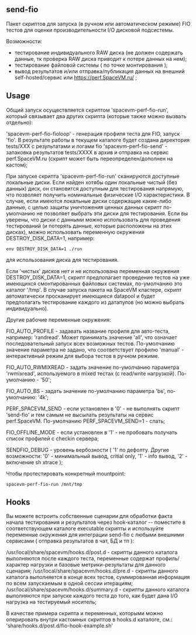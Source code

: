 ## send-fio

Пакет скриптов для запуска (в ручном или автоматическом режиме) FIO тестов для оценки производительности I/O дисковой подсистемы.

Возможности:

 - тестирование индивидуального RAW диска (не должен содержать данные, тк проверка RAW диска приводит к потере данных на нем);
 - тестирование файловой системы ( по точке монтирования );
 - вывод результатов и/или отправка/публикация данных на внешний self-hosted/сервис или https://perf.SpaceVM.ru/ ;

## Usage

Общий запуск осуществляется скриптом 'spacevm-perf-fio-run', который связывает два других скрипта (которые также можно вызвать отдельно):

 'spacevm-perf-fio-fioloop'  - генерация профиля теста для FIO, запуск 'fio'. В результате работы в текущем каталоге будет создана директория tests/XXX с результатами и логами fio
 'spacevm-perf-fio-send' - запаковка результатов tests/XXXX в архив и отправка на сервис perf.SpaceVM.ru (скрипт может быть переопределен/дополнен на кастом);

При запуске скрипта 'spacevm-perf-fio-run' сканируются доступные локальные диски. Если найден хотябы один локальные чистый (без данных) диск, он становится доступным
для тестирования напрямую, что позволяет получить номинальные физические I/O характеристики. В случае, если имеются локальные диски содержащие какие-либо данные,
с целью защиты уничтожения ценных данных скрипт по-умолчанию не позволяет выбрать эти диски для тестирования. Если вы уверены, что диски с данными можно
использовать для проведения тестирований (и потерять данные, которые расположены на этих дисках), можно использовать переменную окружения DESTROY_DISK_DATA=1, например:

```
env DESTROY_DISK_DATA=1 ./run
```

для использования диска для тестирования.

Если 'чистых' дисков нет и не использована переменная окружения DESTROY_DISK_DATA=1, скрипт предполагает проведение тестов на уже имеющихся смонтированных файловых системах,
по-умолчанию это каталог '/tmp'. В случае запуска пакета на SpaceVM кластере, скрипт автоматически просканирует имеющиеся datapool и будет предполагать тестирование
каждого из датапулов (но можно выбрать индивидуально).

Другие рабочие переменные окружения:

FIO_AUTO_PROFILE   - задавать название профиля для авто-теста, например: 'randread'. Может принимать значение 'all', что означает последовательный запуск всех возможных тестов.
                     По-умолчанию значение параметра не задано, что соответствует профилю 'manual' - интерактивный режим для выбора тестов в ручном режиме.

FIO_AUTO_RWMIXREAD - задать значение по-умолчанию параметра 'rwmixread', используемого в mixed тестах (с read/write нагрузкой). По-умолчанию - '50';

FIO_AUTO_BS        - задать значение по-умолчанию параметра 'bs', по-умолчанию: '4k';

PERF_SPACEVM_SEND  - если установлен в '0' - не выполнять скрипт 'send-fio' и тем самым не высылать результаты на сервис perf.SpaceVM. По-умолчанию PERF_SPACEVM_SEND=1 - слать;

FIO_OFFLINE_MODE   - если установлен в '1' - не пробовать получать список профилей с checkin сервера;

SENDFIO_DEBUG      - уровень вербозности ( '1' по дефолту. Другие возможности: '0' - минимальный вывод, critial only, '1' - info вывод, '2' - включение sh xtrace );

Чтобы протестировать конкретный mountpoint:

```
spacevm-perf-fio-run /mnt/tmp
```


## Hooks

Вы можете встроить собственные сценарии для обработки факта начала тестирования и результатов через hook-каталог -- поместите в соответствующем каталоге executable скрипты и 
используйте переменные окружения для интеграции send-fio с любыми внешними сервисами ( отправка результатов в чат, БД и тп ):

/usr/local/share/spacevm/hooks.d/post.d - скрипты данного каталога выполняются после каждого теста, переменные содержат профиль/характер нагрузки и базовые метрики-результаты для данного сценария;
/usr/local/share/spacevm/hooks.d/pre.d - скрипты данного каталога выполняется в конце всех тестов, суммированная информация по всем запускаемым в одной сессии итерациям;
/usr/local/share/spacevm/hooks.d/summary.d - скрипты данного каталога выполняются при запуске каждого теста до того, как будет дана I/O нагрузка на тестируемый носитель;

В качестве примера скрипта и переменных, которыми можно оперировать внутри кастомных скриптов в hooks.d каталоге, см.: 'share/hooks.d/post.d/fio-hook-example.sh'
